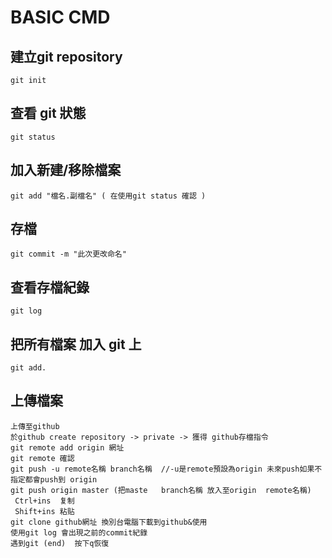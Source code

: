 # BASIC CMD 
## 建立git repository 
    git init 
## 查看 git 狀態
    git status
## 加入新建/移除檔案
    git add "檔名.副檔名" ( 在使用git status 確認 )
## 存檔
    git commit -m "此次更改命名"
## 查看存檔紀錄
    git log 
## 把所有檔案 加入 git 上
    git add. 
## 上傳檔案
    上傳至github
    於github create repository -> private -> 獲得 github存檔指令
    git remote add origin 網址
    git remote 確認
    git push -u remote名稱 branch名稱  //-u是remote預設為origin 未來push如果不指定都會push到 origin
    git push origin master (把maste   branch名稱 放入至origin  remote名稱)
     Ctrl+ins  复制
     Shift+ins 粘贴
    git clone github網址 換別台電腦下載到github&使用
    使用git log 會出現之前的commit紀錄
    遇到git (end)  按下q恢復
